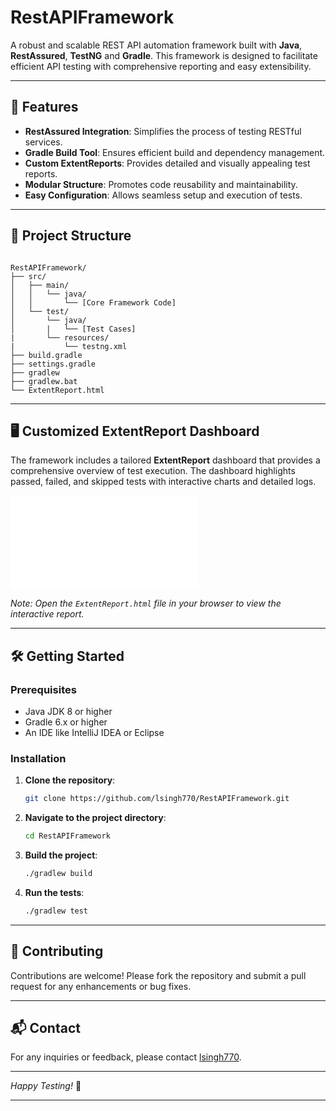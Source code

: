 

# RestAPIFramework

A robust and scalable REST API automation framework built with **Java**, **RestAssured**, **TestNG** and **Gradle**. 
This framework is designed to facilitate efficient API testing with comprehensive reporting and easy extensibility.

---

## 🚀 Features

- **RestAssured Integration**: Simplifies the process of testing RESTful services.
- **Gradle Build Tool**: Ensures efficient build and dependency management.
- **Custom ExtentReports**: Provides detailed and visually appealing test reports.
- **Modular Structure**: Promotes code reusability and maintainability.
- **Easy Configuration**: Allows seamless setup and execution of tests.

---

## 📁 Project Structure

```

RestAPIFramework/
├── src/
│   ├── main/
│   │   └── java/
│   │       └── [Core Framework Code]
│   └── test/
│       └── java/
│       |   └── [Test Cases]
|       └── resources/
|           └── testng.xml
├── build.gradle
├── settings.gradle
├── gradlew
├── gradlew.bat
└── ExtentReport.html
```


---

## 🖥️ Customized ExtentReport Dashboard

The framework includes a tailored **ExtentReport** dashboard that provides a comprehensive overview of test execution. The dashboard highlights passed, failed, and skipped tests with interactive charts and detailed logs.

![ExtentReport Dashboard](./ExtentReport.html)

*Note: Open the `ExtentReport.html` file in your browser to view the interactive report.*

---

## 🛠️ Getting Started

### Prerequisites

- Java JDK 8 or higher
- Gradle 6.x or higher
- An IDE like IntelliJ IDEA or Eclipse

### Installation

1. **Clone the repository**:

   ```bash
   git clone https://github.com/lsingh770/RestAPIFramework.git
   ```


2. **Navigate to the project directory**:

   ```bash
   cd RestAPIFramework
   ```


3. **Build the project**:

   ```bash
   ./gradlew build
   ```


4. **Run the tests**:

   ```bash
   ./gradlew test
   ```

---

## 🤝 Contributing

Contributions are welcome! Please fork the repository and submit a pull request for any enhancements or bug fixes.

---

## 📬 Contact

For any inquiries or feedback, please contact [lsingh770](mailto:lsingh770@gmail.com).

---

*Happy Testing!* 🎉

--- 
